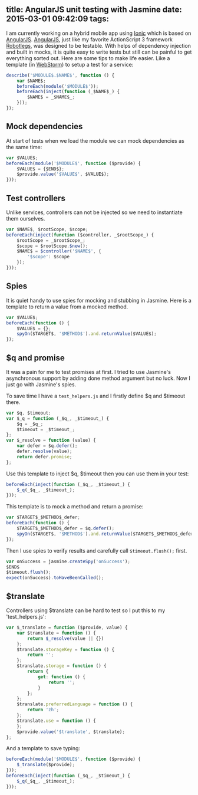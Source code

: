 title: AngularJS unit testing with Jasmine
date: 2015-03-01 09:42:09
tags:
---
I am currently working on a hybrid mobile app using [Ionic](http://ionicframework.com/) which is based on [AngularJS](http://angularjs.org/). [AngularJS](http://angularjs.org/), just like my favorite ActionScript 3 framework [Robotlegs](http://www.robotlegs.org/), was designed to be testable. With helps of dependency injection and built in mocks, it is quite easy to write tests but still can be painful to get everything sorted out. Here are some tips to make life easier. Like a template (in [WebStorm](http://www.jetbrains.com/webstorm/)) to setup a test for a service:

```javascript
describe('$MODULE$.$NAME$', function () {
    var $NAME$;
    beforeEach(module('$MODULE$'));
    beforeEach(inject(function (_$NAME$_) {
        $NAME$ = _$NAME$_;
    }));
});
```

## Mock dependencies

At start of tests when we load the module we can mock dependencies as the same time:

```javascript
var $VALUE$;
beforeEach(module('$MODULE$', function ($provide) {
    $VALUE$ = {$END$};
    $provide.value('$VALUE$', $VALUE$);
}));
```

## Test controllers

Unlike services, controllers can not be injected so we need to instantiate them ourselves.
<!--more-->

```javascript
var $NAME$, $rootScope, $scope;
beforeEach(inject(function ($controller, _$rootScope_) {
    $rootScope = _$rootScope_;
    $scope = $rootScope.$new();
    $NAME$ = $controller('$NAME$', {
        '$scope': $scope
    });
}));
```

## Spies

It is quiet handy to use spies for mocking and stubbing in Jasmine. Here is a template to return a value from a mocked method.

```javascript
var $VALUE$;
beforeEach(function () {
    $VALUE$ = {};
    spyOn($TARGET$, '$METHOD$').and.returnValue($VALUE$);
});
```

## $q and promise

It was a pain for me to test promises at first. I tried to use Jasmine's asynchronous support by adding done method argument but no luck. Now I just go with Jasmine's spies.

To save time I have a `test_helpers.js` and I firstly define $q and $timeout there.

```javascript
var $q, $timeout;
var $_q = function (_$q_, _$timeout_) {
    $q = _$q_;
    $timeout = _$timeout_;
};
var $_resolve = function (value) {
    var defer = $q.defer();
    defer.resolve(value);
    return defer.promise;
};
```

Use this template to inject $q, $timeout then you can use them in your test:

```javascript
beforeEach(inject(function (_$q_, _$timeout_) {
    $_q(_$q_, _$timeout_);
}));
```

This template is to mock a method and return a promise:

```javascript
var $TARGET$_$METHOD$_defer;
beforeEach(function () {
    $TARGET$_$METHOD$_defer = $q.defer();
    spyOn($TARGET$, '$METHOD$').and.returnValue($TARGET$_$METHOD$_defer.promise);
});
```

Then I use spies to verify results and carefully call `$timeout.flush();` first.

```javascript
var onSuccess = jasmine.createSpy('onSuccess');
$END$
$timeout.flush();
expect(onSuccess).toHaveBeenCalled();
```

## $translate

Controllers using $translate can be hard to test so I put this to my 'test_helpers.js':

```javascript
var $_translate = function ($provide, value) {
    var $translate = function () {
        return $_resolve(value || {})
    };
    $translate.storageKey = function () {
        return '';
    };
    $translate.storage = function () {
        return {
            get: function () {
                return '';
            }
        };
    };
    $translate.preferredLanguage = function () {
        return 'zh';
    };
    $translate.use = function () {
    };
    $provide.value('$translate', $translate);
};
```

And a template to save typing:

```javascript
beforeEach(module('$MODULE$', function ($provide) {
    $_translate($provide);
}));
beforeEach(inject(function (_$q_, _$timeout_) {
    $_q(_$q_, _$timeout_);
}));
```
